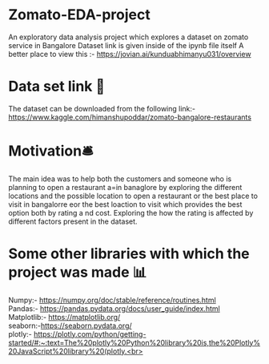 # Zomato-EDA-project
An exploratory data analysis project which explores a dataset on zomato service in Bangalore 
Dataset link is given inside of the ipynb file itself
A better place to view this :- https://jovian.ai/kunduabhimanyu031/overview
 
 # Data set link 📖
 The dataset can be downloaded from the following link:- https://www.kaggle.com/himanshupoddar/zomato-bangalore-restaurants

 # Motivation🛎️
 The main idea was to help both the customers and someone who is planning to open  a restaurant a=in banaglore by exploring the different locations and the possible location to open a restaurant or the best place to visit in bangalorre eor the best loaction to visit which provides the best option both by rating a nd cost. Exploring the how the rating is affected by different factors present in the dataset.
 
  # Some other libraries with which the project was made 📊
 Numpy:- https://numpy.org/doc/stable/reference/routines.html<br>
 Pandas:- https://pandas.pydata.org/docs/user_guide/index.html<br>
 Matplotlib:- https://matplotlib.org/<br>
 seaborn:-https://seaborn.pydata.org/<br>
 plotly:- https://plotly.com/python/getting-started/#:~:text=The%20plotly%20Python%20library%20is,the%20Plotly%20JavaScript%20library%20(plotly.<br>
 
